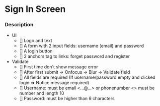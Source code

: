 # Sign In Screen

### Description
- UI
    - [] Logo and text
    - [] A form with 2 input fields: username (email) and password
    - [] A login button
    - [] 2 anchors tag to links: forget password and register
- Validate 
    - [] First time don't show message error
    - [] After first submit -> Onfocus -> Blur -> Validate field
    - [] All fields are required (If username/password empty and clicked login => Notice message required)
    - [] Username: must be email <...@...> or phonenumber <> must be number and length 10
    - [] Password: must be higher than 6 characters
    